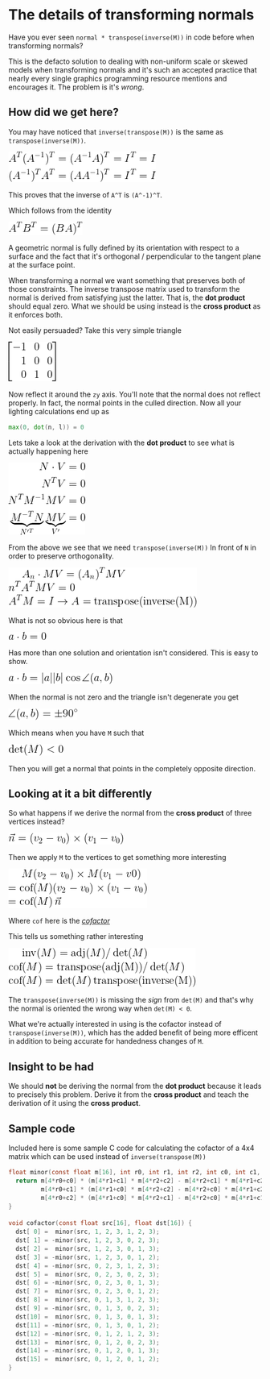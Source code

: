 # The details of transforming normals

Have you ever seen `normal * transpose(inverse(M))` in code before when transforming normals?

This is the defacto solution to dealing with non-uniform scale or skewed models when transforming normals and it's such an accepted practice that nearly every single graphics programming resource mentions and encourages it. The problem is it's _wrong_.

## How did we get here?

You may have noticed that `inverse(transpose(M))` is the same as `transpose(inverse(M))`.

![](tex/img0.png)

This proves that the inverse of `A^T` is `(A^-1)^T`.

Which follows from the identity

![](tex/img1.png)

A geometric normal is fully defined by its orientation with respect to a surface and the fact that it's orthogonal / perpendicular to the tangent plane at the surface point.

When transforming a normal we want something that preserves both of those constraints. The inverse transpose matrix used to transform the normal is derived from satisfying just the latter. That is, the **dot product** should equal zero. What we should be using instead is the **cross product** as it enforces both.

Not easily persuaded? Take this very simple triangle

![](tex/img2.png)

Now reflect it around the `zy` axis. You'll note that the normal does not reflect properly. In fact, the normal points in the culled direction. Now all your lighting calculations end up as

```glsl
max(0, dot(n, l)) = 0
```

Lets take a look at the derivation with the **dot product** to see what is actually happening here

![](tex/img3.png)

From the above we see that we need `transpose(inverse(M))`
In front of `N` in order to preserve orthogonality.

![](tex/img4.png)

What is not so obvious here is that

![](tex/img5.png)

Has more than one solution and orientation isn't considered. This is easy to show.

![](tex/img6.png)

When the normal is not zero and the triangle isn't degenerate you get

![](tex/img7.png)

Which means when you have `M` such that

![](tex/img8.png)

Then you will get a normal that points in the completely opposite direction.

## Looking at it a bit differently

So what happens if we derive the normal from the **cross product** of three vertices instead?

![](tex/img9.png)

Then we apply `M` to the vertices to get something more interesting

![](tex/img10.png)

Where `cof` here is the [_cofactor_](https://en.wikipedia.org/wiki/Minor_(linear_algebra))

This tells us something rather interesting

![](tex/img11.png)

The `transpose(inverse(M))` is missing the _sign_ from `det(M)` and that's why the normal is oriented the wrong way when `det(M) < 0`.

What we're actually interested in using is the cofactor instead of `transpose(inverse(M))`, which has the added benefit of being more efficent in addition to being accurate for handedness changes of `M`.

## Insight to be had
We should **not** be deriving the normal from the **dot product** because it leads to precisely this problem. Derive it from the **cross product** and teach the derivation of it using the **cross product**.

## Sample code
Included here is some sample C code for calculating the cofactor of a 4x4 matrix which can be used instead of `inverse(transpose(M))`

```c
float minor(const float m[16], int r0, int r1, int r2, int c0, int c1, int c2) {
  return m[4*r0+c0] * (m[4*r1+c1] * m[4*r2+c2] - m[4*r2+c1] * m[4*r1+c2]) -
         m[4*r0+c1] * (m[4*r1+c0] * m[4*r2+c2] - m[4*r2+c0] * m[4*r1+c2]) +
         m[4*r0+c2] * (m[4*r1+c0] * m[4*r2+c1] - m[4*r2+c0] * m[4*r1+c1]);
}

void cofactor(const float src[16], float dst[16]) {
  dst[ 0] =  minor(src, 1, 2, 3, 1, 2, 3);
  dst[ 1] = -minor(src, 1, 2, 3, 0, 2, 3);
  dst[ 2] =  minor(src, 1, 2, 3, 0, 1, 3);
  dst[ 3] = -minor(src, 1, 2, 3, 0, 1, 2);
  dst[ 4] = -minor(src, 0, 2, 3, 1, 2, 3);
  dst[ 5] =  minor(src, 0, 2, 3, 0, 2, 3);
  dst[ 6] = -minor(src, 0, 2, 3, 0, 1, 3);
  dst[ 7] =  minor(src, 0, 2, 3, 0, 1, 2);
  dst[ 8] =  minor(src, 0, 1, 3, 1, 2, 3);
  dst[ 9] = -minor(src, 0, 1, 3, 0, 2, 3);
  dst[10] =  minor(src, 0, 1, 3, 0, 1, 3);
  dst[11] = -minor(src, 0, 1, 3, 0, 1, 2);
  dst[12] = -minor(src, 0, 1, 2, 1, 2, 3);
  dst[13] =  minor(src, 0, 1, 2, 0, 2, 3);
  dst[14] = -minor(src, 0, 1, 2, 0, 1, 3);
  dst[15] =  minor(src, 0, 1, 2, 0, 1, 2);
}
```